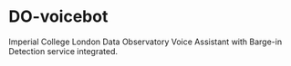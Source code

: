 # DO-voicebot
Imperial College London Data Observatory Voice Assistant with Barge-in Detection service integrated.
